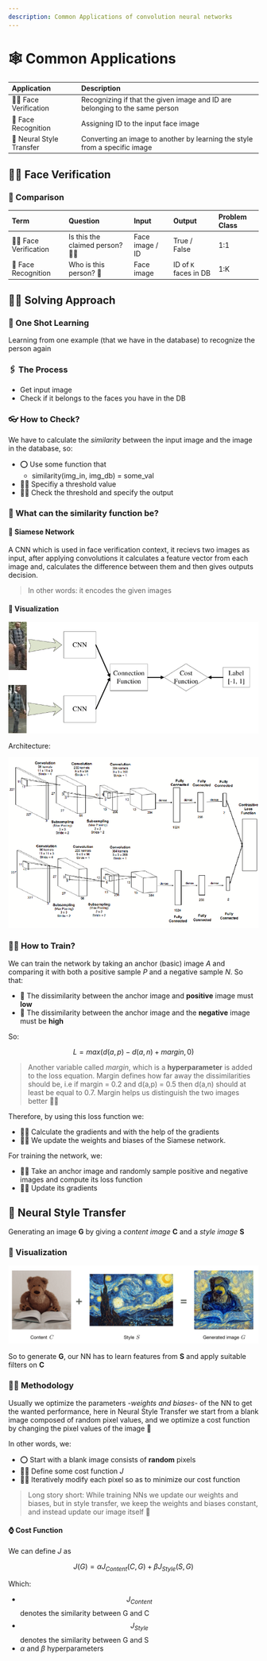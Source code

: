 ```yaml
---
description: Common Applications of convolution neural networks
---
```


# 🕸 Common Applications

| Application | Description |
| :--- | :--- |
| 🧒👧 Face Verification | Recognizing if that the given image and ID are belonging to the same person |
| 👸 Face Recognition | Assigning ID to the input face image |
| 🌠 Neural Style Transfer | Converting an image to another by learning the style from a specific image |

## 🧒👧 Face Verification

### 🙌 Comparison

| Term | Question | Input | Output | Problem Class |
| :--- | :--- | :--- | :--- | :--- |
| 🧒👧 Face Verification | Is this the claimed person? 🕵️‍♂️ | Face image / ID | True / False | 1:1 |
| 👸 Face Recognition | Who is this person? 🧐 | Face image | ID of `K` faces in DB | 1:K |

## 🤸‍♀️ Solving Approach

### 🤳 One Shot Learning

Learning from one example \(that we have in the database\) to recognize the person again

### 🖇 The Process

* Get input image
* Check if it belongs to the faces you have in the DB

### 👓 How to Check?

We have to calculate the _similarity_ between the input image and the image in the database, so:

* ⭕ Use some function that 
  * similarity\(img\_in, img\_db\) = some\_val
* 👷‍♀️ Specifiy a threshold value
* 🕵️‍♀️ Check the threshold and specify the output

### 🤔 What can the similarity function be?

#### 🔷 Siamese Network

A CNN which is used in face verification context, it recievs two images as input, after applying convolutions it calculates a feature vector from each image and, calculates the difference between them and then gives outputs decision.

> In other words: it encodes the given images

#### 👀 Visualization

![](../.gitbook/assets/siameseconcept.png)

Architecture:

![](../.gitbook/assets/siamesearch.png)

### 👩‍🏫 How to Train?

We can train the network by taking an anchor \(basic\) image _A_ and comparing it with both a positive sample _P_ and a negative sample _N_. So that:

* 🚧 The dissimilarity between the anchor image and **positive** image must **low**
* 🚧 The dissimilarity between the anchor image and the **negative** image must be **high**

So:

$$L=max(d(a,p)-d(a,n)+margin, 0)$$

> Another variable called _margin_, which is a **hyperparameter** is added to the loss equation. Margin defines how far away the dissimilarities should be, i.e if margin = 0.2 and d\(a,p\) = 0.5 then d\(a,n\) should at least be equal to 0.7. Margin helps us distinguish the two images better 🤸‍♀️

Therefore, by using this loss function we:

* 👩‍🏫 Calculate the gradients and with the help of the gradients
* 👩‍🔧 We update the weights and biases of the Siamese network. 

For training the network, we:

* 👩‍🏫 Take an anchor image and randomly sample positive and negative images and compute its loss function
* 🤹‍♂️ Update its gradients

## 🌠 Neural Style Transfer

Generating an image **G** by giving a _content image_ **C** and a _style image_ **S**

### 👀 Visualization

![](../.gitbook/assets/nstyletransfer.png)

So to generate **G**, our NN has to learn features from **S** and apply suitable filters on **C**

### 👩‍🎓 Methodology

Usually we optimize the parameters -_weights and biases_- of the NN to get the wanted performance, here in Neural Style Transfer we start from a blank image composed of random pixel values, and we optimize a cost function by changing the pixel values of the image 🧐

In other words, we:

* ⭕ Start with a blank image consists of **random** pixels
* 👩‍🏫 Define some cost function _J_
* 👩‍🔧 Iteratively modify each pixel so as to minimize our cost function

> Long story short: While training NNs we update our weights and biases, but in style transfer, we keep the weights and biases constant, and instead update our image itself 🙌

#### ⌚ Cost Function

We can define _J_ as

$$J(G)=\alpha J_{Content}(C,G)+\beta J_{Style}(S,G)$$

Which:

* $$J_{Content}$$ denotes the similarity between G and C
* $$J_{Style}$$ denotes the similarity between G and S
* _α_ and _β_ hyperparameters

